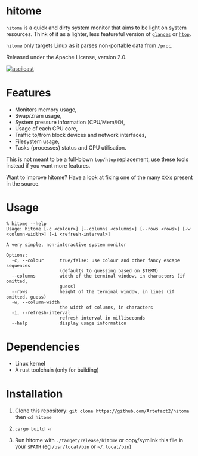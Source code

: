 hitome
======

`hitome` is a quick and dirty system monitor that aims to be light on system
resources. Think of it as a lighter, less featureful version of
[`glances`](https://github.com/nicolargo/glances) or
[`htop`](https://htop.dev/).

`hitome` only targets Linux as it parses non-portable data from `/proc`.

Released under the Apache License, version 2.0.

[![asciicast](https://asciinema.org/a/QtCO1B7cw59SdJVLgA9i1gCjy.svg)](https://asciinema.org/a/QtCO1B7cw59SdJVLgA9i1gCjy)

Features
========

- Monitors memory usage,
- Swap/Zram usage,
- System pressure information (CPU/Mem/IO),
- Usage of each CPU core,
- Traffic to/from block devices and network interfaces,
- Filesystem usage,
- Tasks (processes) status and CPU utilisation.

This is not meant to be a full-blown `top/htop` replacement, use these
tools instead if you want more features.

Want to improve hitome? Have a look at fixing one of the many
[`XXX`s](https://github.com/Artefact2/hitome/search?q=XXX) present in the
source.

Usage
=====

~~~
% hitome --help
Usage: hitome [-c <colour>] [--columns <columns>] [--rows <rows>] [-w <column-width>] [-i <refresh-interval>]

A very simple, non-interactive system monitor

Options:
  -c, --colour      true/false: use colour and other fancy escape sequences
                    (defaults to guessing based on $TERM)
  --columns         width of the terminal window, in characters (if omitted,
                    guess)
  --rows            height of the terminal window, in lines (if omitted, guess)
  -w, --column-width
                    the width of columns, in characters
  -i, --refresh-interval
                    refresh interval in milliseconds
  --help            display usage information
~~~

Dependencies
============

* Linux kernel
* A rust toolchain (only for building)

Installation
============

1. Clone this repository: `git clone https://github.com/Artefact2/hitome` then `cd hitome`

2. `cargo build -r`

3. Run hitome with `./target/release/hitome` or copy/symlink this file in your
   `$PATH` (eg `/usr/local/bin` or `~/.local/bin`)
